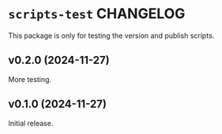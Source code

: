 # `scripts-test` CHANGELOG

This package is only for testing the version and publish scripts.

## v0.2.0 (2024-11-27)

More testing.

## v0.1.0 (2024-11-27)

Initial release.
